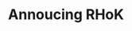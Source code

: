 ---
title: Annoucing RHoK
image: btvwag2.jpg
description: Mica announcing the Randon Hacks of Kindness on June 2nd - 3rd
category: carousel
---